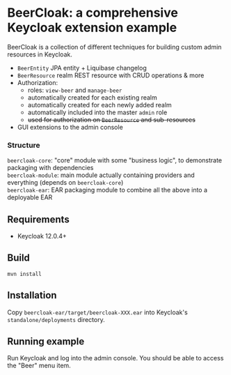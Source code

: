 # BeerCloak: a comprehensive Keycloak extension example

BeerCloak is a collection of different techniques for building custom admin resources in Keycloak.

* `BeerEntity` JPA entity + Liquibase changelog
* `BeerResource` realm REST resource with CRUD operations & more
* Authorization:
  * roles: `view-beer` and `manage-beer`
  * automatically created for each existing realm
  * automatically created for each newly added realm
  * automatically included into the master `admin` role
  * ~~used for authorization on `BeerResource` and sub-resources~~
* GUI extensions to the admin console

### Structure

`beercloak-core`: "core" module with some "business logic", to demonstrate packaging with dependencies  
`beercloak-module`: main module actually containing providers and everything (depends on `beercloak-core`)  
`beercloak-ear`: EAR packaging module to combine all the above into a deployable EAR 

## Requirements

* Keycloak 12.0.4+

## Build

`mvn install`

## Installation

Copy `beercloak-ear/target/beercloak-XXX.ear` into Keycloak's `standalone/deployments` directory.

## Running example

Run Keycloak and log into the admin console. You should be able to access the "Beer" menu item.

